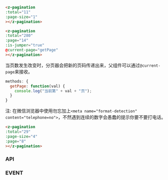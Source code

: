 <template>
  <h2><a href="#pagination">Pagination 分页器</a></h2>

  <div class="introduce-block">
    <z-pagination
    :total="11"
    :page-size="1"
    ></z-pagination>
  </div>
</template>

```html
<z-pagination
:total="11"
:page-size="1"
></z-pagination>
```
<template>
  <div class="introduce-block">
    <z-pagination
    :total="280"
    :page="14"
    :is-jumper="true"
    @current-page="getPage"
    ></z-pagination>
  </div>
</template>

```html
<z-pagination
:total="280"
:page="14"
:is-jumper="true"
@current-page="getPage"
></z-pagination>
```
当页数发生改变时，分页器会把新的页码传递出来，父组件可以通过`@current-page`来接收。
```js
methods: {
  getPage: function(val) {
    console.log("当前第" + val + "页");
  }
}
```

<template>
  <div class="introduce-block">
    <z-pagination
    :total="29"
    :page-size="4"
    :page="8"
    ></z-pagination>
  </div>
</template>

注: 在微信浏览器中使用勿忘加上`<meta name="format-detection" content="telephone=no">`，不然遇到连续的数字会愚蠢的提示你要不要打电话。
```html
<z-pagination
:total="29"
:page-size="4"
:page="8"
></z-pagination>
```

### API
<template>
  <div class="introduce-block">
    <z-table
    :ths="['参数','类型','必填','默认值','说明']"
    :trs="[
            ['total','Number','是','-','总条目数'],
            ['pageSize','Number','否','10','每页显示的条目数'],
            ['page','Number','否','1','初始化直接前往某一页'],
            ['isJumper','Boolean','否','false','是否开启页数输入跳转(按回车键前往)']
          ]">
    </z-table>
  </div>
</template>

### EVENT
<template>
  <z-table
  :ths="['事件名称', '说明', '回调参数']"
  :trs="[
          ['current-page','当前页码发生改变时的回调函数','新的页码']
        ]">
  </z-table>
</template>

<script>
import zPagination from 'src/components/Pagination'
import zTable from 'src/components/Table'

export default {
  components: {
    zPagination,
    zTable
  },
  methods: {
    getPage: function(val) {
      console.log("当前第" + val + "页");
    }
  }
}
</script>
